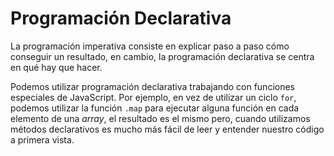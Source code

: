 # Programación Declarativa


La programación imperativa consiste en explicar paso a paso cómo conseguir un resultado, en cambio, la programación declarativa se centra en qué hay que hacer.

Podemos utilizar programación declarativa trabajando con funciones especiales de JavaScript. Por ejemplo, en vez de utilizar un ciclo `for`, podemos utilizar la función `.map` para ejecutar alguna función en cada elemento de una _array_, el resultado es el mismo pero, cuando utilizamos métodos declarativos es mucho más fácil de leer y entender nuestro código a primera vista.